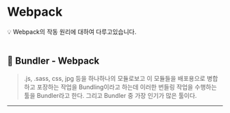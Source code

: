 # Webpack

<aside>
💡 Webpack의 작동 원리에 대하여 다루고있습니다.
</aside>

</br>

## 👀 Bundler - Webpack

> .js, .sass, css, jpg 등을 하나하나의 모듈로보고 이 모듈들을 배포용으로 병합하고 포장하는 작업을 Bundling이라고 하는데 이러한 번들링 작업을 수행하는 툴을 Bundler라고 한다. 그리고 Bundler 중 가장 인기가 많은 툴이다.

---
